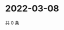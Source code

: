 # 2022-03-08

共 0 条

<!-- BEGIN WEIBO -->
<!-- 最后更新时间 Tue Mar 08 2022 06:09:23 GMT+0800 (China Standard Time) -->

<!-- END WEIBO -->
